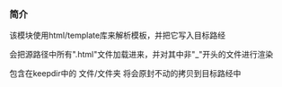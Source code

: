 ### 简介

该模块使用html/template库来解析模板，并把它写入目标路经


会把源路径中所有".html"文件加载进来，并对其中非"_"开头的文件进行渲染


包含在keepdir中的 文件/文件夹 将会原封不动的拷贝到目标路经中

